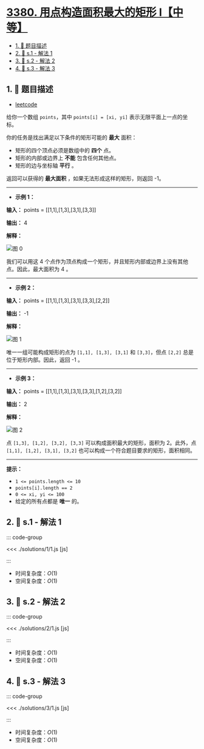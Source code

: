 # [3380. 用点构造面积最大的矩形 I【中等】](https://github.com/tnotesjs/TNotes.leetcode/tree/main/notes/3380.%20%E7%94%A8%E7%82%B9%E6%9E%84%E9%80%A0%E9%9D%A2%E7%A7%AF%E6%9C%80%E5%A4%A7%E7%9A%84%E7%9F%A9%E5%BD%A2%20I%E3%80%90%E4%B8%AD%E7%AD%89%E3%80%91)

<!-- region:toc -->

- [1. 📝 题目描述](#1--题目描述)
- [2. 🎯 s.1 - 解法 1](#2--s1---解法-1)
- [3. 🎯 s.2 - 解法 2](#3--s2---解法-2)
- [4. 🎯 s.3 - 解法 3](#4--s3---解法-3)

<!-- endregion:toc -->

## 1. 📝 题目描述

- [leetcode](https://leetcode.cn/problems/maximum-area-rectangle-with-point-constraints-i/)

给你一个数组 `points`，其中 `points[i] = [xi, yi]` 表示无限平面上一点的坐标。

你的任务是找出满足以下条件的矩形可能的 **最大** 面积：

- 矩形的四个顶点必须是数组中的 **四个** 点。
- 矩形的内部或边界上 **不能** 包含任何其他点。
- 矩形的边与坐标轴 **平行** 。

返回可以获得的 **最大面积** ，如果无法形成这样的矩形，则返回 -1。

---

- **示例 1：**

**输入：** points = [[1,1],[1,3],[3,1],[3,3]]

**输出：** 4

**解释：**

![图 0](https://cdn.jsdelivr.net/gh/tnotesjs/imgs@main/2025-09-29-21-39-33.png)

我们可以用这 4 个点作为顶点构成一个矩形，并且矩形内部或边界上没有其他点。因此，最大面积为 4 。

---

- **示例 2：**

**输入：** points = [[1,1],[1,3],[3,1],[3,3],[2,2]]

**输出：** -1

**解释：**

![图 1](https://cdn.jsdelivr.net/gh/tnotesjs/imgs@main/2025-09-29-21-39-47.png)

唯一一组可能构成矩形的点为 `[1,1], [1,3], [3,1]` 和 `[3,3]`，但点 `[2,2]` 总是位于矩形内部。因此，返回 -1 。

---

- **示例 3：**

**输入：** points = [[1,1],[1,3],[3,1],[3,3],[1,2],[3,2]]

**输出：** 2

**解释：**

![图 2](https://cdn.jsdelivr.net/gh/tnotesjs/imgs@main/2025-09-29-21-40-04.png)

点 `[1,3], [1,2], [3,2], [3,3]` 可以构成面积最大的矩形，面积为 2。此外，点 `[1,1], [1,2], [3,1], [3,2]` 也可以构成一个符合题目要求的矩形，面积相同。

---

**提示：**

- `1 <= points.length <= 10`
- `points[i].length == 2`
- `0 <= xi, yi <= 100`
- 给定的所有点都是 **唯一** 的。

## 2. 🎯 s.1 - 解法 1

::: code-group

<<< ./solutions/1/1.js [js]

:::

- 时间复杂度：$O(1)$
- 空间复杂度：$O(1)$

## 3. 🎯 s.2 - 解法 2

::: code-group

<<< ./solutions/2/1.js [js]

:::

- 时间复杂度：$O(1)$
- 空间复杂度：$O(1)$

## 4. 🎯 s.3 - 解法 3

::: code-group

<<< ./solutions/3/1.js [js]

:::

- 时间复杂度：$O(1)$
- 空间复杂度：$O(1)$
